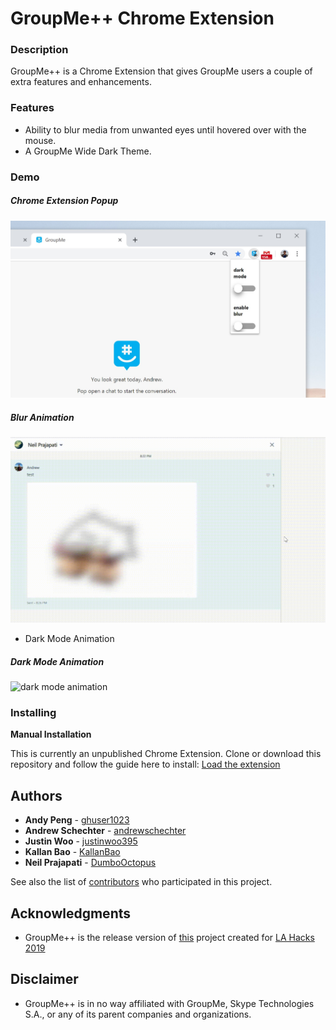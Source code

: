 # GroupMe++ Chrome Extension

### Description

GroupMe++ is a Chrome Extension that gives GroupMe users a couple of extra features and enhancements.

### Features

- Ability to blur media from unwanted eyes until hovered over with the mouse.
- A GroupMe Wide Dark Theme.

### Demo

##### Chrome Extension Popup

![popop](screenshots/popup.jpg)

##### Blur Animation

![blur animation](screenshots/blur-animation.gif)
- Dark Mode Animation

##### Dark Mode Animation

![dark mode animation](screenshots/dark-mode-animation.gif)

### Installing

**Manual Installation**

This is currently an unpublished Chrome Extension. Clone or download this repository and follow the guide here to install: [Load the extension](https://developer.chrome.com/extensions/getstarted#unpacked)


## Authors

* **Andy Peng** - [ghuser1023](https://github.com/ghuser1023)
* **Andrew Schechter** - [andrewschechter](https://github.com/andrewschechter)
* **Justin Woo** - [justinwoo395](https://github.com/justinwoo395)
* **Kallan Bao** - [KallanBao](https://github.com/KallanBao)
* **Neil Prajapati** - [DumboOctopus](https://github.com/DumboOctopus)


See also the list of [contributors](https://github.com/justinwoo395/GroupMe-Extension/graphs/contributors) who participated in this project.


## Acknowledgments

* GroupMe++ is the release version of [this](https://github.com/justinwoo395/GroupMe-Extension) project created for [LA Hacks 2019](https://lahacks.com/)

## Disclaimer
* GroupMe++ is in no way affiliated with GroupMe, Skype Technologies S.A., or any of its parent companies and organizations.

